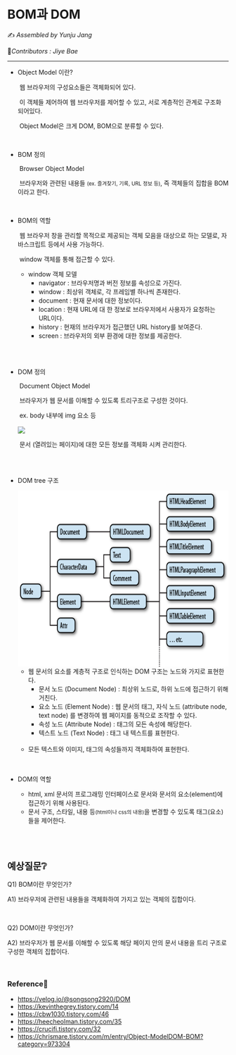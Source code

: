 # BOM과 DOM

:writing_hand: *Assembled by Yunju Jang*

🤝*Contributors : Jiye Bae*

<hr>


- Object Model 이란?

  ​	웹 브라우저의 구성요소들은 객체화되어 있다. 

  ​	이 객체들 제어하여 웹 브라우저를 제어할 수 있고, 서로 계층적인 관계로 구조화 되어있다.

  ​	Object Model은 크게 DOM, BOM으로 분류할 수 있다.

  <br/>

- BOM 정의

  ​	Browser Object Model

  ​	브라우저와 관련된 내용들 <small>(ex. 즐겨찾기, 기록, URL 정보 등)</small>, 즉 객체들의 집합을 BOM이라고 한다.

  <br/>

- BOM의 역할

  ​	웹 브라우저 창을 관리할 목적으로 제공되는 객체 모음을 대상으로 하는 모델로, 자바스크립트 등에서 사용 가능하다.

  ​	window 객체를 통해 접근할 수 있다.

  - window 객체 모델
    - navigator : 브라우저명과 버전 정보를 속성으로 가진다.
    - window : 최상위 객체로, 각 프레임별 하나씩 존재한다.
    - document : 현재 문서에 대한 정보이다.
    - location : 현재 URL에 대 한 정보로 브라우저에서 사용자가 요청하는 URL이다.
    - history : 현재의 브라우저가 접근했던 URL history를 보여준다.
    - screen : 브라우저의 외부 환경에 대한 정보를 제공한다.

  <br/><br/>

- DOM 정의

  ​	Document Object Model

  ​	브라우저가 웹 문서를 이해할 수 있도록 트리구조로 구성한 것이다.

  ​	ex. body 내부에 img 요소 등	

  <img src="../
  /DOM.jpg" height="200px" align="center">

  ​	문서 (열려있는 페이지)에 대한 모든 정보를 객체화 시켜 관리한다.

<br/><br/>

- DOM tree 구조

  <img src="../resources/domtree.jpg" height="400px" align="center">

  - 웹 문서의 요소를 계층적 구조로 인식하는 DOM 구조는 노드와 가지로 표현한다.
    - 문서 노드 (Document Node) : 최상위 노드로, 하위 노드에 접근하기 위해 거친다.
    - 요소 노드 (Element Node) : 웹 문서의 태그, 자식 노드 (attribute node, text node) 를 변경하여 웹 페이지를 동적으로 조작할 수 있다.
    - 속성 노드 (Attribute Node) : 태그의 모든 속성에 해당한다.
    - 텍스트 노드 (Text Node) : 태그 내 텍스트를 표현한다.

  <br/>

  - 모든 텍스트와 이미지, 태그의 속성들까지 객체화하여 표현한다.

  <br/>

  <br/>

- DOM의 역할

  - html, xml 문서의 프로그래밍 인터페이스로 문서와 문서의 요소(element)에 접근하기 위해 사용된다.
  - 문서 구조, 스타일, 내용 등<small>(html이나 css의 내용)</small>을 변경할 수 있도록 태그(요소)들을 제어한다.

<br/>

<br/>

## 예상질문❔

Q1) BOM이란 무엇인가?

A1) 브라우저에 관련된 내용들을 객체화하여 가지고 있는 객체의 집합이다.

<br/>

Q2) DOM이란 무엇인가?

A2) 브라우저가 웹 문서를 이해할 수 있도록 해당 페이지 안의 문서 내용을 트리 구조로 구성한 객체의 집합이다.

<br/>

### Reference📖

- https://velog.io/@songsong2920/DOM
- https://kevinthegrey.tistory.com/14
- https://cbw1030.tistory.com/46
- https://heecheolman.tistory.com/35
- https://crucifi.tistory.com/32
- https://chrismare.tistory.com/m/entry/Object-ModelDOM-BOM?category=973304
